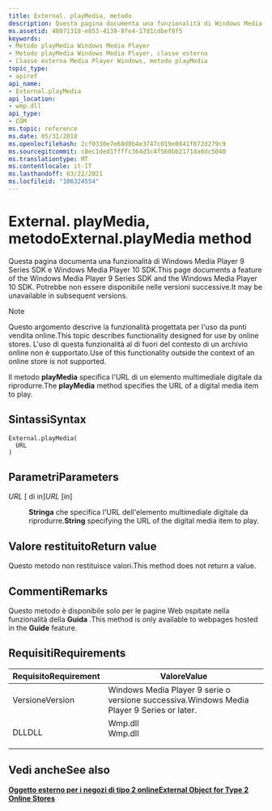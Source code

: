 ```yaml
---
title: External. playMedia, metodo
description: Questa pagina documenta una funzionalità di Windows Media Player 9 Series SDK e Windows Media Player 10 SDK. Potrebbe non essere disponibile nelle versioni successive.
ms.assetid: 48071318-e853-4139-8fe4-17d1cdbef8f5
keywords:
- Metodo playMedia Windows Media Player
- Metodo playMedia Windows Media Player, classe esterna
- Classe esterna Media Player Windows, metodo playMedia
topic_type:
- apiref
api_name:
- External.playMedia
api_location:
- wmp.dll
api_type:
- COM
ms.topic: reference
ms.date: 05/31/2018
ms.openlocfilehash: 2cf0330e7e68d8b4e3747c019e0841f872d279c9
ms.sourcegitcommit: c8ec1ded1ffffc364d3c4f560bb2171da0dc5040
ms.translationtype: MT
ms.contentlocale: it-IT
ms.lasthandoff: 03/22/2021
ms.locfileid: "106324554"
---
```

# <a name="externalplaymedia-method"></a><span data-ttu-id="bd18b-107">External. playMedia, metodo</span><span class="sxs-lookup"><span data-stu-id="bd18b-107">External.playMedia method</span></span>

<span data-ttu-id="bd18b-108">Questa pagina documenta una funzionalità di Windows Media Player 9 Series SDK e Windows Media Player 10 SDK.</span><span class="sxs-lookup"><span data-stu-id="bd18b-108">This page documents a feature of the Windows Media Player 9 Series SDK and the Windows Media Player 10 SDK.</span></span> <span data-ttu-id="bd18b-109">Potrebbe non essere disponibile nelle versioni successive.</span><span class="sxs-lookup"><span data-stu-id="bd18b-109">It may be unavailable in subsequent versions.</span></span>

> [!Note]  
> <span data-ttu-id="bd18b-110">Questo argomento descrive la funzionalità progettata per l'uso da punti vendita online.</span><span class="sxs-lookup"><span data-stu-id="bd18b-110">This topic describes functionality designed for use by online stores.</span></span> <span data-ttu-id="bd18b-111">L'uso di questa funzionalità al di fuori del contesto di un archivio online non è supportato.</span><span class="sxs-lookup"><span data-stu-id="bd18b-111">Use of this functionality outside the context of an online store is not supported.</span></span>

 

<span data-ttu-id="bd18b-112">Il metodo **playMedia** specifica l'URL di un elemento multimediale digitale da riprodurre.</span><span class="sxs-lookup"><span data-stu-id="bd18b-112">The **playMedia** method specifies the URL of a digital media item to play.</span></span>

## <a name="syntax"></a><span data-ttu-id="bd18b-113">Sintassi</span><span class="sxs-lookup"><span data-stu-id="bd18b-113">Syntax</span></span>


```JScript
External.playMedia(
  URL
)
```



## <a name="parameters"></a><span data-ttu-id="bd18b-114">Parametri</span><span class="sxs-lookup"><span data-stu-id="bd18b-114">Parameters</span></span>

<dl> <dt>

<span data-ttu-id="bd18b-115">*URL* \[ di in\]</span><span class="sxs-lookup"><span data-stu-id="bd18b-115">*URL* \[in\]</span></span>
</dt> <dd>

<span data-ttu-id="bd18b-116">**Stringa** che specifica l'URL dell'elemento multimediale digitale da riprodurre.</span><span class="sxs-lookup"><span data-stu-id="bd18b-116">**String** specifying the URL of the digital media item to play.</span></span>

</dd> </dl>

## <a name="return-value"></a><span data-ttu-id="bd18b-117">Valore restituito</span><span class="sxs-lookup"><span data-stu-id="bd18b-117">Return value</span></span>

<span data-ttu-id="bd18b-118">Questo metodo non restituisce valori.</span><span class="sxs-lookup"><span data-stu-id="bd18b-118">This method does not return a value.</span></span>

## <a name="remarks"></a><span data-ttu-id="bd18b-119">Commenti</span><span class="sxs-lookup"><span data-stu-id="bd18b-119">Remarks</span></span>

<span data-ttu-id="bd18b-120">Questo metodo è disponibile solo per le pagine Web ospitate nella funzionalità della **Guida** .</span><span class="sxs-lookup"><span data-stu-id="bd18b-120">This method is only available to webpages hosted in the **Guide** feature.</span></span>

## <a name="requirements"></a><span data-ttu-id="bd18b-121">Requisiti</span><span class="sxs-lookup"><span data-stu-id="bd18b-121">Requirements</span></span>



| <span data-ttu-id="bd18b-122">Requisito</span><span class="sxs-lookup"><span data-stu-id="bd18b-122">Requirement</span></span> | <span data-ttu-id="bd18b-123">Valore</span><span class="sxs-lookup"><span data-stu-id="bd18b-123">Value</span></span> |
|--------------------|------------------------------------------------------------------------------------|
| <span data-ttu-id="bd18b-124">Versione</span><span class="sxs-lookup"><span data-stu-id="bd18b-124">Version</span></span><br/> | <span data-ttu-id="bd18b-125">Windows Media Player 9 serie o versione successiva.</span><span class="sxs-lookup"><span data-stu-id="bd18b-125">Windows Media Player 9 Series or later.</span></span><br/>                                 |
| <span data-ttu-id="bd18b-126">DLL</span><span class="sxs-lookup"><span data-stu-id="bd18b-126">DLL</span></span><br/>     | <dl> <span data-ttu-id="bd18b-127"><dt>Wmp.dll</dt></span><span class="sxs-lookup"><span data-stu-id="bd18b-127"><dt>Wmp.dll</dt></span></span> </dl> |



## <a name="see-also"></a><span data-ttu-id="bd18b-128">Vedi anche</span><span class="sxs-lookup"><span data-stu-id="bd18b-128">See also</span></span>

<dl> <dt>

[<span data-ttu-id="bd18b-129">**Oggetto esterno per i negozi di tipo 2 online**</span><span class="sxs-lookup"><span data-stu-id="bd18b-129">**External Object for Type 2 Online Stores**</span></span>](external-object-for-type-2-online-stores.md)
</dt> </dl>

 

 






